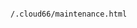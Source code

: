 <!-- usedin: [ _includes/_inlines/StackManagement/common/network-configuration/network-configuration_maintenance-mode-v1.md] -->

```

/.cloud66/maintenance.html

```
